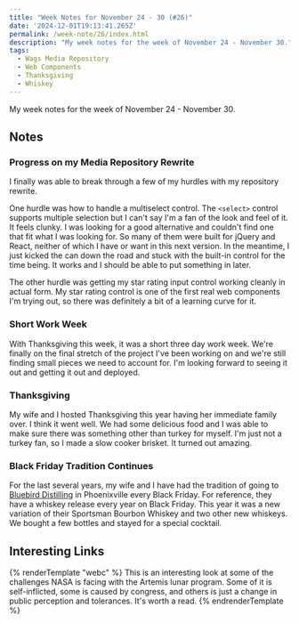 ```yaml
---
title: "Week Notes for November 24 - 30 (#26)"
date: '2024-12-01T19:13:41.265Z'
permalink: /week-note/26/index.html
description: "My week notes for the week of November 24 - November 30."
tags:
  - Wags Media Repository
  - Web Components
  - Thanksgiving
  - Whiskey
---
```


My week notes for the week of November 24 - November 30.
<!-- excerpt -->

## Notes

### Progress on my Media Repository Rewrite

I finally was able to break through a few of my hurdles with my repository rewrite.

One hurdle was how to handle a multiselect control. The `<select>` control supports multiple selection but I can't say I'm a fan of the look and feel of it. It feels clunky. I was looking for a good alternative and couldn't find one that fit what I was looking for. So many of them were built for jQuery and React, neither of which I have or want in this next version. In the meantime, I just kicked the can down the road and stuck with the built-in control for the time being. It works and I should be able to put something in later.

The other hurdle was getting my star rating input control working cleanly in actual form. My star rating control is one of the first real web components I'm trying out, so there was definitely a bit of a learning curve for it.

### Short Work Week

With Thanksgiving this week, it was a short three day work week. We're finally on the final stretch of the project I've been working on and we're still finding small pieces we need to account for. I'm looking forward to seeing it out and getting it out and deployed.

### Thanksgiving

My wife and I hosted Thanksgiving this year having her immediate family over. I think it went well. We had some delicious food and I was able to make sure there was something other than turkey for myself. I'm just not a turkey fan, so I made a slow cooker brisket. It turned out amazing.

### Black Friday Tradition Continues

For the last several years, my wife and I have had the tradition of going to [Bluebird Distilling](https://www.bluebirddistilling.com) in Phoenixville every Black Friday. For reference, they have a whiskey release every year on Black Friday. This year it was a new variation of their Sportsman Bourbon Whiskey and two other new whiskeys. We bought a few bottles and stayed for a special cocktail.

## Interesting Links

{% renderTemplate "webc" %}
<shared-link title="Why Is It So Hard to Go Back to the Moon?" url="https://www.scientificamerican.com/article/why-is-it-so-much-harder-for-nasa-to-send-people-to-the-moon-now-than-it-was-during-the-apollo-era/" author="Sarah Scoles">
This is an interesting look at some of the challenges NASA is facing with the Artemis lunar program. Some of it is self-inflicted, some is caused by congress, and others is just a change in public perception and tolerances. It's worth a read.
</shared-link>
{% endrenderTemplate %}